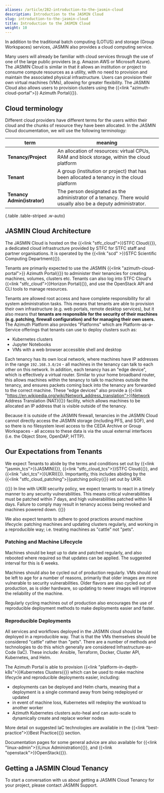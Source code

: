 ```yaml
---
aliases: /article/282-introduction-to-the-jasmin-cloud
description: Introduction to the JASMIN Cloud
slug: introduction-to-the-jasmin-cloud
title: Introduction to the JASMIN Cloud
weight: 10
---
```


In addition to the traditional batch computing (LOTUS) and storage (Group
Workspaces) services, JASMIN also provides a cloud computing service.

Many users will already be familiar with cloud services through the use of one
of the large public providers (e.g. Amazon AWS or Microsoft Azure). The JASMIN
Cloud is similar in that it allows an institution or project to consume
compute resources as a utility, with no need to provision and maintain the
associated physical infrastructure. Users can provision their own virtual
machines (VMs), allowing for greater
flexibility. The JASMIN Cloud also allows users to provision clusters using the {{<link "azimuth-cloud-portal">}} Azimuth Portal{{</link>}}.

## Cloud terminology

Different cloud providers have different terms for the users within their
cloud and the chunks of resource they have been allocated. In the JASMIN Cloud
documentation, we will use the following terminology:

| term | meaning |
| --- | --- |
| **Tenancy/Project** | An allocation of resources: virtual CPUs, RAM and block storage, within the cloud platform |
| **Tenant** | A group (institution or project) that has been allocated a tenancy in the cloud platform |
| **Tenancy Admin(istrator)** | The person designated as the administrator of a tenancy. There would usually also be a deputy administrator.
{.table .table-striped .w-auto}

## JASMIN Cloud Architecture

The JASMIN Cloud is hosted on the {{<link "stfc_cloud">}}STFC Cloud{{</link>}},
a dedicated cloud infrastructure provided by STFC for STFC staff
and partner organisations. It is operated by the {{<link "scd" >}}STFC Scientific Computing Department{{</link>}}.

Tenants are primarily expected to use the JASMIN {{<link "azimuth-cloud-portal">}} Azimuth Portal{{</link>}}
to administer their tenancies for creating machines, volumes, clusters etc.
Tenants can also log into STFC Cloud's {{<link "stfc_cloud">}}Horizon Portal{{</link>}},
and use the OpenStack API and CLI tools to manage resources.

Tenants are allowed root access and have complete responsibility for all system administration
tasks. This means that tenants are able to provision their own infrastructure
(e.g. web portals, remote desktop services), but it also means that **tenants
are responsible for the security of their machines (e.g. patching, firewall
configuration) and for managing their own users.**
The Azimuth Platform also provides "Platforms" which are Platform-as-a-Service
offerings that tenants can use to deploy clusters such as:

- Kubernetes clusters
- Jupyter Notebooks
- VMs with a web browser accessible shell and desktop

Each tenancy has its own local network, where machines have IP addresses in the
range `192.168.3.0/24` - all machines in the tenancy can talk to each other
on this network. In addition, each tenancy has an "edge device", which is
effectively a virtual router. Similar to your home broadband router, this
allows machines within the tenancy to talk to machines outside the tenancy,
and ensures packets coming back into the tenancy are forwarded to the correct
machine. These "edge devices" also provide a
{{<link "https://en.wikipedia.org/wiki/Network_address_translation">}}Network Address Translation (NAT){{</link>}}
facility, which allows machines to be allocated an IP address that is visible outside of
the tenancy.

Because it is outside of the JASMIN firewall, tenancies in the JASMIN Cloud
cannot directly access the JASMIN storage (including PFS, and SOF), and so
there is no filesystem level access to the CEDA Archive or Group Workspaces -
all access to these data is via the usual external interfaces (i.e. the Object
Store, OpenDAP, HTTP).

## Our Expectations from Tenants

We expect Tenants to abide by the terms and conditions set out by
{{<link "jasmin_tcs">}}JASMIN{{</link>}}, {{<link "stfc_cloud_tcs">}}STFC Cloud{{</link>}},
and {{<link "ukri_tcs">}}UKRI{{</link>}}.
Importantly, this includes abiding by the {{<link "stfc_cloud_patching">}}patching policy{{</link>}} set out by UKRI.

{{<alert type="info">}}
In line with UKRI security policy, we expect tenants to react in a timely manner to any security vulnerabilities.
This means critical vulnerabilities must be patched within 7 days, and high
vulnerabilities patched within 14 days.  Failure to comply may result in tenancy access being revoked and
machines powered down.
{{</alert>}}

We also expect tenants to adhere to good practices around machine lifecycle:
patching machines and updating clusters regularly, and working in a reproducible
way; i.e. treating machines as "cattle" not "pets".

### Patching and Machine Lifecycle

Machines should be kept up to date and patched regularly, and also rebooted where required so that
updates can be applied. The suggested interval for this is 6 weeks.

Machines should also be cycled out of production regularly. VMs should not be left
to age for a number of reasons, primarily that older images are more vulnerable to
security vulnerabilities. Older flavors are also cycled out of production, as is
older hardware, so updating to newer images will improve the reliability of the machine.

Regularly cycling machines out of production also encourages the use of reproducible deployment
methods to make deployments easier and faster.

### Reproducible Deployments

All services and workflows deployed in the JASMIN cloud should be deployed in a reproducible way.
That is that the VMs themselves should be considered "cattle" rather than "pets". There are
a number of methods and technologies to do this which generally are considered
Infrastructure-as-Code (IaC). These include: Ansible, Terraform, Docker, Cluster API,
Kubernetes, and Helm.

The Azimuth Portal is able to provision {{<link "platform-in-depth-k8s">}}Kubernetes Clusters{{</link>}}
which can be used to make machine lifecycle and reproducible deployments easier,
including:

- deployments can be deployed and Helm charts, meaning that a deployment is a single 
command away from being redeployed or updated
- in event of machine loss, Kubernetes will redeploy the workload to another worker
- Azimuth Kubernetes clusters auto-heal and can auto-scale to dynamically create and
replace worker nodes

More detail on suggested IaC technologies are available in the {{<link "best-practice">}}Best Practice{{</link>}} section.

Documentation pages for some general advice are also available for
{{<link "linux-admin">}}Linux Administration{{</link>}},
and {{<link "openstack">}}OpenStack{{</link>}}.

## Getting a JASMIN Cloud Tenancy

To start a conversation with us about getting a JASMIN Cloud Tenancy for your
project, please contact JASMIN Support.
